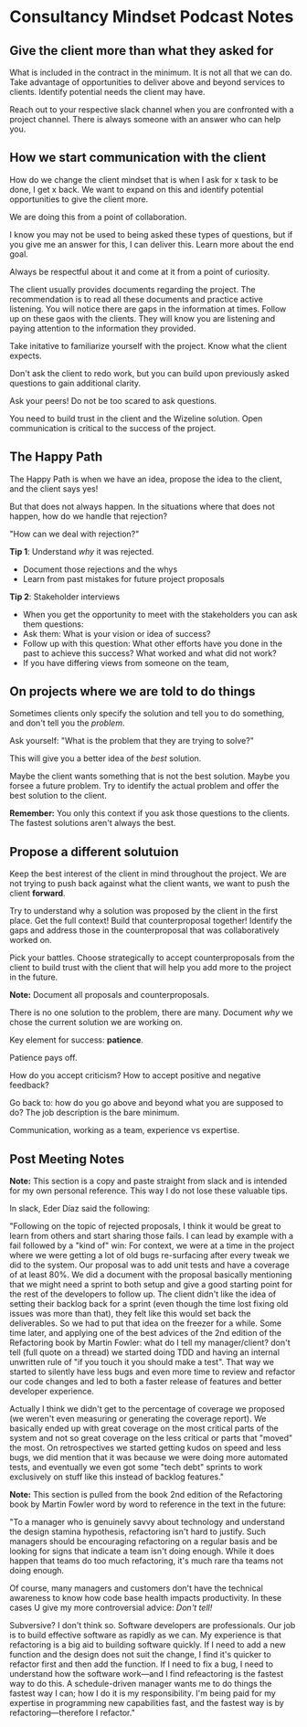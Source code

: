 # Consultancy Mindset Podcast Notes 

## Give the client more than what they asked for 

What is included in the contract in the minimum. It is not all that we can do. Take advantage of opportunities to deliver above and beyond services to clients. Identify potential needs the client may have. 

Reach out to your respective slack channel when you are confronted with a project channel. There is always someone with an answer who can help you. 

## How we start communication with the client 

How do we change the client mindset that is when I ask for x task to be done, I get x back. We want to expand on this and identify potential opportunities to give the client more.   

We are doing this from a point of collaboration.

I know you may not be used to being asked these types of questions, but if you give me an answer for this, I can deliver this. Learn more about the end goal. 

Always be respectful about it and come at it from a point of curiosity. 

The client usually provides documents regarding the project. The recommendation is to read all these documents and practice active listening. You will notice there are gaps in the information at times. Follow up on these gaos with the clients. They will know you are listening and paying attention to the information they provided. 

Take initative to familiarize yourself with the project. Know what the client expects. 

Don't ask the client to redo work, but you can build upon previously asked questions to gain additional clarity. 

Ask your peers! Do not be too scared to ask questions. 

You need to build trust in the client and the Wizeline solution. Open communication is critical to the success of the project. 

## The Happy Path

The Happy Path is when we have an idea, propose the idea to the client, and the client says yes! 

But that does not always happen. In the situations where that does not happen, how do we handle that rejection? 

"How can we deal with rejection?" 

**Tip 1**: Understand *why* it was rejected.
- Document those rejections and the whys 
- Learn from past mistakes for future project proposals 

**Tip 2**: Stakeholder interviews 
- When you get the opportunity to meet with the stakeholders you can ask them questions:
- Ask them: What is your vision or idea of success? 
- Follow up with this question: What other efforts have you done in the past to achieve this success? What worked and what did not work? 
- If you have differing views from someone on the team, 

## On projects where we are told to do things 

Sometimes clients only specify the solution and tell you to do something, and don't tell you the *problem*. 

Ask yourself: "What is the problem that they are trying to solve?" 

This will give you a better idea of the *best* solution. 

Maybe the client wants something that is not the best solution. Maybe you forsee a future problem. Try to identify the actual problem and offer the best solution to the client. 

**Remember:** You only this context if you ask those questions to the clients. The fastest solutions aren't always the best.  

## Propose a different solutuion 

Keep the best interest of the client in mind throughout the project. We are not trying to push back against what the client wants, we want to push the client **forward**. 

Try to understand why a solution was proposed by the client in the first place. Get the full context! Build that counterproposal together! Identify the gaps and address those in the counterproposal that was collaboratively worked on. 

Pick your battles. Choose strategically to accept counterproposals from the client to build trust with the client that will help you add more to the project in the future. 

**Note:** Document all proposals and counterproposals. 

There is no one solution to the problem, there are many. Document *why* we chose the current solution we are working on. 

Key element for success: **patience**. 

Patience pays off. 

How do you accept criticism? How to accept positive and negative feedback? 

Go back to: how do you go above and beyond what you are supposed to do? The job description is the bare minimum. 

Communication, working as a team, experience vs expertise. 

## Post Meeting Notes 
**Note:** This section is a copy and paste straight from slack and is intended for my own personal reference. This way I do not lose these valuable tips. 

In slack, Eder Díaz said the following:

"Following on the topic of rejected proposals, I think it would be great to learn from others and start sharing those fails.
I can lead by example with a fail followed by a "kind of" win:
For context, we were at a time in the project where we were getting a lot of old bugs re-surfacing after every tweak we did to the system. Our proposal was to add unit tests and have a coverage of at least 80%. We did a document with the proposal basically mentioning that we might need a sprint to both setup and give a good starting point for the rest of the developers to follow up. The client didn't like the idea of setting their backlog back for a sprint (even though the time lost fixing old issues was more than that), they felt like this would set back the deliverables.
So we had to put that idea on the freezer for a while.
Some time later, and applying one of the best advices of the 2nd edition of the Refactoring book by Martin Fowler:
what do I tell my manager/client? don't tell (full quote on a thread)
we started doing TDD and having an internal unwritten rule of "if you touch it you should make a test".
That way we started to silently have less bugs and even more time to review and refactor our code changes and led to both a faster release of features and better developer experience.

Actually I think we didn't get to the percentage of coverage we proposed (we weren't even measuring or generating the coverage report). We basically ended up with great coverage on the most critical parts of the system and not so great coverage on the less critical or parts that "moved" the most.
On retrospectives we started getting kudos on speed and less bugs, we did mention that it was because we were doing more automated tests, and eventually we even got some "tech debt" sprints to work exclusively on stuff like this instead of backlog features."

**Note:** This section is pulled from the book 2nd edition of the Refactoring book by Martin Fowler word by word to reference in the text in the future:

"To a manager who is genuinely savvy about technology and understand the design stamina hypothesis, refactoring isn't hard to justify. Such managers should be encouraging refactoring on a regular basis and be looking for signs that indicate a team isn't doing enough. While it does happen that teams do too much refactoring, it's much rare tha teams not doing enough.

Of course, many managers and customers don't have the technical awareness to know how code base health impacts productivity. In these cases U give my more controversial advice: *Don't tell!*

Subversive? I don't think so. Software developers are professionals. Our job is to build effective software as rapidly as we can. My experience is that refactoring is a big aid to building software quickly. If I need to add a new function and the design does not suit the change, I find it's quicker to refactor first and then add the function. If I need to fix a bug, I need to understand how the software work—and I find refeactoring is the fastest way to do this. A schedule-driven manager wants me to do things the fastest way I can; how I do it is my responsibility. I'm being paid for my expertise in programming new capabilities fast, and the fastest way is by refactoring—therefore I refactor."







